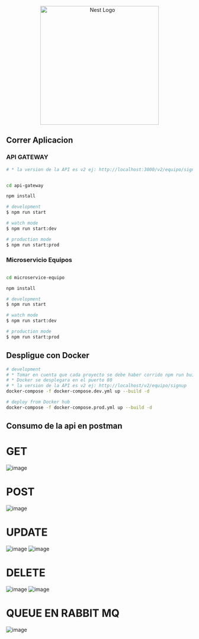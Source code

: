 <p align="center">
  <a href="http://nestjs.com/" target="blank"><img src="https://nestjs.com/img/logo_text.svg" width="320" alt="Nest Logo" /></a>
</p>

## Correr Aplicacion

### API GATEWAY

```bash
# * la version de la API es v2 ej: http://localhost:3000/v2/equipo/signup

```

```bash

cd api-gateway

npm install

# development
$ npm run start

# watch mode
$ npm run start:dev

# production mode
$ npm run start:prod
```



### Microservicio Equipos

```bash

cd microservice-equipo

npm install

# development
$ npm run start

# watch mode
$ npm run start:dev

# production mode
$ npm run start:prod
```

## Despligue con Docker

```bash
# development
# * Tomar en cuenta que cada proyecto se debe haber corrido npm run build para que exista la carpeta /dist
# * Docker se desplegara en el puerto 80
# * la version de la API es v2 ej: http://localhost/v2/equipo/signup
docker-compose -f docker-compose.dev.yml up --build -d

# deploy from Docker hub
docker-compose -f docker-compose.prod.yml up --build -d
```



## Consumo de la api en postman

# GET
![image](https://github.com/JACM11/IntegracionSistemas/assets/70069630/ed755c62-018f-4452-9a77-5aef40a11bc5)

# POST

![image](https://github.com/JACM11/IntegracionSistemas/assets/70069630/74636c8e-9183-444d-b5b8-b90c0f985eb4)


# UPDATE
![image](https://github.com/JACM11/IntegracionSistemas/assets/70069630/13ee6421-cf4d-4d64-a9dd-d54e24d464fc)
![image](https://github.com/JACM11/IntegracionSistemas/assets/70069630/6734ec88-b6d3-45c0-9453-9526420f0a46)



# DELETE
![image](https://github.com/JACM11/IntegracionSistemas/assets/70069630/e59e261e-842b-47b7-a8fe-cbba88579781)
![image](https://github.com/JACM11/IntegracionSistemas/assets/70069630/92bea768-c293-4d93-9e62-176fc32cbc6d)

# QUEUE EN RABBIT MQ
![image](https://github.com/JACM11/IntegracionSistemas/assets/70069630/0dfec47f-4dc8-4e2a-af03-0ef77c34cc29)
